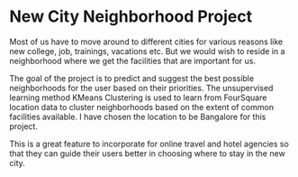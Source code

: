 <h1>New City Neighborhood Project </h1>

Most of us have to move around to different cities for various reasons like new college, job, trainings, vacations etc. But we would wish to reside in a neighborhood where we get the facilities that are important for us.

The goal of the project is to predict and suggest the best possible neighborhoods for the user based on their priorities. The unsupervised learning method KMeans Clustering is used to learn from FourSquare location data to cluster neighborhoods based on the extent of common facilities available. I have chosen the location to be Bangalore for this project.

This is a great feature to incorporate for online travel and hotel agencies so that they can guide their users better in choosing where to stay in the new city.
